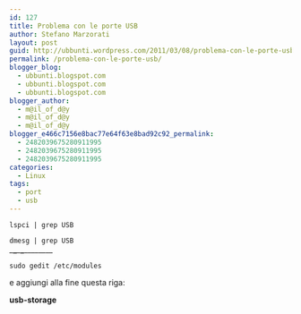 ```yaml
---
id: 127
title: Problema con le porte USB
author: Stefano Marzorati
layout: post
guid: http://ubbunti.wordpress.com/2011/03/08/problema-con-le-porte-usb
permalink: /problema-con-le-porte-usb/
blogger_blog:
  - ubbunti.blogspot.com
  - ubbunti.blogspot.com
  - ubbunti.blogspot.com
blogger_author:
  - m@il_of_d@y
  - m@il_of_d@y
  - m@il_of_d@y
blogger_e466c7156e8bac77e64f63e8bad92c92_permalink:
  - 2482039675280911995
  - 2482039675280911995
  - 2482039675280911995
categories:
  - Linux
tags:
  - port
  - usb
---
```

`lspci | grep USB`

`dmesg | grep USB`  
\___\___\___\___\___\_____

`sudo gedit /etc/modules`

e aggiungi alla fine questa riga:

**usb-storage**